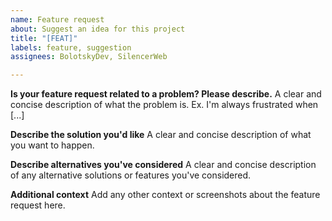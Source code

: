 ```yaml
---
name: Feature request
about: Suggest an idea for this project
title: "[FEAT]"
labels: feature, suggestion
assignees: BolotskyDev, SilencerWeb

---
```


**Is your feature request related to a problem? Please describe.**
A clear and concise description of what the problem is. Ex. I'm always frustrated when [...]

**Describe the solution you'd like**
A clear and concise description of what you want to happen.

**Describe alternatives you've considered**
A clear and concise description of any alternative solutions or features you've considered.

**Additional context**
Add any other context or screenshots about the feature request here.
